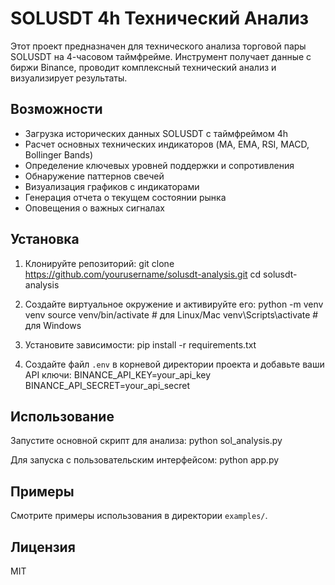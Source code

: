 # SOLUSDT 4h Технический Анализ

Этот проект предназначен для технического анализа торговой пары SOLUSDT на 4-часовом таймфрейме. Инструмент получает данные с биржи Binance, проводит комплексный технический анализ и визуализирует результаты.

## Возможности

- Загрузка исторических данных SOLUSDT с таймфреймом 4h
- Расчет основных технических индикаторов (MA, EMA, RSI, MACD, Bollinger Bands)
- Определение ключевых уровней поддержки и сопротивления
- Обнаружение паттернов свечей
- Визуализация графиков с индикаторами
- Генерация отчета о текущем состоянии рынка
- Оповещения о важных сигналах

## Установка

1. Клонируйте репозиторий:
git clone https://github.com/yourusername/solusdt-analysis.git
cd solusdt-analysis

2. Создайте виртуальное окружение и активируйте его:
python -m venv venv
source venv/bin/activate  # для Linux/Mac
venv\Scripts\activate     # для Windows

3. Установите зависимости:
pip install -r requirements.txt

4. Создайте файл `.env` в корневой директории проекта и добавьте ваши API ключи:
BINANCE_API_KEY=your_api_key
BINANCE_API_SECRET=your_api_secret

## Использование

Запустите основной скрипт для анализа:
python sol_analysis.py

Для запуска с пользовательским интерфейсом:
python app.py

## Примеры

Смотрите примеры использования в директории `examples/`.

## Лицензия

MIT
